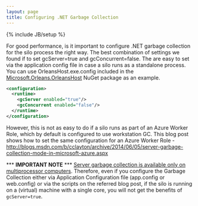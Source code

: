 ```yaml
---
layout: page
title: Configuring .NET Garbage Collection
---
```

{% include JB/setup %}

For good performance, is it important to configure .NET garbage collection for the silo process the right way. The best combination of settings we found if to set gcServer=true and gcConcurrent=false. The are easy to set via the application config file in case a silo runs as a standalone process. You can use OrleansHost.exe.config included in the [Microsoft.Orleans.OrleansHost](https://www.nuget.org/packages/Microsoft.Orleans.OrleansHost/) NuGet package as an example.

``` xml
<configuration>
  <runtime>
    <gcServer enabled="true"/>
    <gcConcurrent enabled="false"/>
  </runtime>
</configuration>
```

However, this is not as easy to do if a silo runs as part of an Azure Worker Role, which by default is configured to use workstation GC. This blog post shows how to set the same configuration for an Azure Worker Role -  http://blogs.msdn.com/b/cclayton/archive/2014/06/05/server-garbage-collection-mode-in-microsoft-azure.aspx

*** **IMPORTANT NOTE** ***
[Server garbage collection is available only on multiprocessor computers](https://msdn.microsoft.com/en-us/library/system.runtime.gcsettings.isservergc(v=vs.110).aspx). Therefore, 
even if you configure the Garbage Collection either via Application Configuration file (app.config or web.config) or via the scripts on the referred blog post, if the silo is running on a (virtual) machine with a single core, you will not get the benefits of `gcServer=true`.
